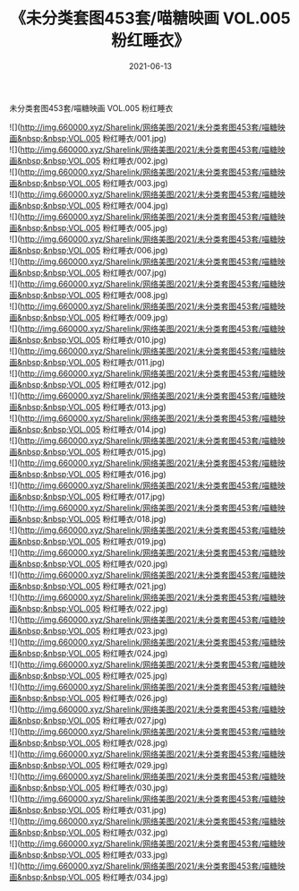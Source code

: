 ﻿---
layout: post
title:  《未分类套图453套/喵糖映画  VOL.005 粉红睡衣》
date:   2021-06-13
img: http://img.660000.xyz/Sharelink/网络美图/2021/未分类套图453套/喵糖映画  VOL.005 粉红睡衣/000.jpg
categories: [美女, 清纯, 唯美]
---

未分类套图453套/喵糖映画  VOL.005 粉红睡衣

 ![](http://img.660000.xyz/Sharelink/网络美图/2021/未分类套图453套/喵糖映画&nbsp;&nbsp;VOL.005 粉红睡衣/001.jpg) <br>![](http://img.660000.xyz/Sharelink/网络美图/2021/未分类套图453套/喵糖映画&nbsp;&nbsp;VOL.005 粉红睡衣/002.jpg) <br>![](http://img.660000.xyz/Sharelink/网络美图/2021/未分类套图453套/喵糖映画&nbsp;&nbsp;VOL.005 粉红睡衣/003.jpg) <br>![](http://img.660000.xyz/Sharelink/网络美图/2021/未分类套图453套/喵糖映画&nbsp;&nbsp;VOL.005 粉红睡衣/004.jpg) <br>![](http://img.660000.xyz/Sharelink/网络美图/2021/未分类套图453套/喵糖映画&nbsp;&nbsp;VOL.005 粉红睡衣/005.jpg) <br>![](http://img.660000.xyz/Sharelink/网络美图/2021/未分类套图453套/喵糖映画&nbsp;&nbsp;VOL.005 粉红睡衣/006.jpg) <br>![](http://img.660000.xyz/Sharelink/网络美图/2021/未分类套图453套/喵糖映画&nbsp;&nbsp;VOL.005 粉红睡衣/007.jpg) <br>![](http://img.660000.xyz/Sharelink/网络美图/2021/未分类套图453套/喵糖映画&nbsp;&nbsp;VOL.005 粉红睡衣/008.jpg) <br>![](http://img.660000.xyz/Sharelink/网络美图/2021/未分类套图453套/喵糖映画&nbsp;&nbsp;VOL.005 粉红睡衣/009.jpg) <br>![](http://img.660000.xyz/Sharelink/网络美图/2021/未分类套图453套/喵糖映画&nbsp;&nbsp;VOL.005 粉红睡衣/010.jpg) <br>![](http://img.660000.xyz/Sharelink/网络美图/2021/未分类套图453套/喵糖映画&nbsp;&nbsp;VOL.005 粉红睡衣/011.jpg) <br>![](http://img.660000.xyz/Sharelink/网络美图/2021/未分类套图453套/喵糖映画&nbsp;&nbsp;VOL.005 粉红睡衣/012.jpg) <br>![](http://img.660000.xyz/Sharelink/网络美图/2021/未分类套图453套/喵糖映画&nbsp;&nbsp;VOL.005 粉红睡衣/013.jpg) <br>![](http://img.660000.xyz/Sharelink/网络美图/2021/未分类套图453套/喵糖映画&nbsp;&nbsp;VOL.005 粉红睡衣/014.jpg) <br>![](http://img.660000.xyz/Sharelink/网络美图/2021/未分类套图453套/喵糖映画&nbsp;&nbsp;VOL.005 粉红睡衣/015.jpg) <br>![](http://img.660000.xyz/Sharelink/网络美图/2021/未分类套图453套/喵糖映画&nbsp;&nbsp;VOL.005 粉红睡衣/016.jpg) <br>![](http://img.660000.xyz/Sharelink/网络美图/2021/未分类套图453套/喵糖映画&nbsp;&nbsp;VOL.005 粉红睡衣/017.jpg) <br>![](http://img.660000.xyz/Sharelink/网络美图/2021/未分类套图453套/喵糖映画&nbsp;&nbsp;VOL.005 粉红睡衣/018.jpg) <br>![](http://img.660000.xyz/Sharelink/网络美图/2021/未分类套图453套/喵糖映画&nbsp;&nbsp;VOL.005 粉红睡衣/019.jpg) <br>![](http://img.660000.xyz/Sharelink/网络美图/2021/未分类套图453套/喵糖映画&nbsp;&nbsp;VOL.005 粉红睡衣/020.jpg) <br>![](http://img.660000.xyz/Sharelink/网络美图/2021/未分类套图453套/喵糖映画&nbsp;&nbsp;VOL.005 粉红睡衣/021.jpg) <br>![](http://img.660000.xyz/Sharelink/网络美图/2021/未分类套图453套/喵糖映画&nbsp;&nbsp;VOL.005 粉红睡衣/022.jpg) <br>![](http://img.660000.xyz/Sharelink/网络美图/2021/未分类套图453套/喵糖映画&nbsp;&nbsp;VOL.005 粉红睡衣/023.jpg) <br>![](http://img.660000.xyz/Sharelink/网络美图/2021/未分类套图453套/喵糖映画&nbsp;&nbsp;VOL.005 粉红睡衣/024.jpg) <br>![](http://img.660000.xyz/Sharelink/网络美图/2021/未分类套图453套/喵糖映画&nbsp;&nbsp;VOL.005 粉红睡衣/025.jpg) <br>![](http://img.660000.xyz/Sharelink/网络美图/2021/未分类套图453套/喵糖映画&nbsp;&nbsp;VOL.005 粉红睡衣/026.jpg) <br>![](http://img.660000.xyz/Sharelink/网络美图/2021/未分类套图453套/喵糖映画&nbsp;&nbsp;VOL.005 粉红睡衣/027.jpg) <br>![](http://img.660000.xyz/Sharelink/网络美图/2021/未分类套图453套/喵糖映画&nbsp;&nbsp;VOL.005 粉红睡衣/028.jpg) <br>![](http://img.660000.xyz/Sharelink/网络美图/2021/未分类套图453套/喵糖映画&nbsp;&nbsp;VOL.005 粉红睡衣/029.jpg) <br>![](http://img.660000.xyz/Sharelink/网络美图/2021/未分类套图453套/喵糖映画&nbsp;&nbsp;VOL.005 粉红睡衣/030.jpg) <br>![](http://img.660000.xyz/Sharelink/网络美图/2021/未分类套图453套/喵糖映画&nbsp;&nbsp;VOL.005 粉红睡衣/031.jpg) <br>![](http://img.660000.xyz/Sharelink/网络美图/2021/未分类套图453套/喵糖映画&nbsp;&nbsp;VOL.005 粉红睡衣/032.jpg) <br>![](http://img.660000.xyz/Sharelink/网络美图/2021/未分类套图453套/喵糖映画&nbsp;&nbsp;VOL.005 粉红睡衣/033.jpg) <br>![](http://img.660000.xyz/Sharelink/网络美图/2021/未分类套图453套/喵糖映画&nbsp;&nbsp;VOL.005 粉红睡衣/034.jpg) <br>